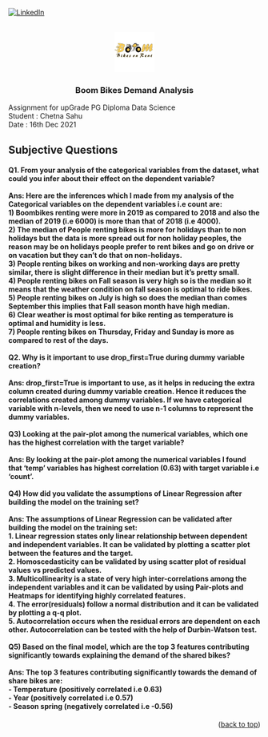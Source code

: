 <div id="top"></div>

[![LinkedIn][linkedin-shield]][linkedin-url]



<!-- PROJECT LOGO -->
<br />
<div align="center">
  <a href="https://github.com/chetnasahu-max/Boom_Bikes_Demand_Analysis">
    <img src="logo.jpg" alt="Logo" width="80" height="80">
  </a>

<h3 align="center">Boom Bikes Demand Analysis</h3>

  <p align="left">
    Assignment for upGrade PG Diploma Data Science
    <br />
    Student : Chetna Sahu
    <br />
    Date : 16th Dec 2021
    <br />
    </p>
</div>


<!-- ABOUT THE PROJECT -->
## Subjective Questions

<h4>Q1. From your analysis of the categorical variables from the dataset,
what could you infer about their effect on the dependent variable?
<br /><br />
Ans: Here are the inferences which I made from my analysis of the Categorical
variables on the dependent variables i.e count are:<br />
1) Boombikes renting were more in 2019 as compared to 2018 and also the
median of 2019 (i.e 6000) is more than that of 2018 (i.e 4000).<br />
2) The median of People renting bikes is more for holidays than to non
holidays but the data is more spread out for non holiday peoples, the
reason may be on holidays people prefer to rent bikes and go on drive or
on vacation but they can’t do that on non-holidays.<br />
3) People renting bikes on working and non-working days are pretty similar,
there is slight difference in their median but it’s pretty small.<br />
4) People renting bikes on Fall season is very high so is the median so it means
that the weather condition on fall season is optimal to ride bikes.<br />
5) People renting bikes on July is high so does the median than comes
September this implies that Fall season month have high median.<br />
6) Clear weather is most optimal for bike renting as temperature is optimal
and humidity is less.<br />
7) People renting bikes on Thursday, Friday and Sunday is more as compared
to rest of the days.<br />
<br />Q2. Why is it important to use drop_first=True during dummy variable
creation?<br /><br />
Ans: drop_first=True is important to use, as it helps in reducing the extra column
created during dummy variable creation. Hence it reduces the correlations
created among dummy variables. If we have categorical variable with n-levels,
then we need to use n-1 columns to represent the dummy variables.<br />
<br />Q3) Looking at the pair-plot among the numerical variables, which one
has the highest correlation with the target variable?<br /><br />
Ans: By looking at the pair-plot among the numerical variables I found that ‘temp’
variables has highest correlation (0.63) with target variable i.e ‘count’.<br />
<br />Q4) How did you validate the assumptions of Linear Regression after
building the model on the training set?<br /><br />
Ans: The assumptions of Linear Regression can be validated after building the
model on the training set:<br />
1. Linear regression states only linear relationship between dependent and
independent variables. It can be validated by plotting a scatter plot between
the features and the target.<br />
2. Homoscedasticity can be validated by using scatter plot of residual values vs
predicted values.<br />
3. Multicollinearity is a state of very high inter-correlations among the
independent variables and it can be validated by using Pair-plots and
Heatmaps for identifying highly correlated features.<br />
4. The error(residuals) follow a normal distribution and it can be validated by
plotting a q-q plot.<br />
5. Autocorrelation occurs when the residual errors are dependent on each
other. Autocorrelation can be tested with the help of Durbin-Watson test.<br />
<br />Q5) Based on the final model, which are the top 3 features contributing
significantly towards explaining the demand of the shared bikes?<br /><br />
Ans: The top 3 features contributing significantly towards the demand of share
bikes are:<br />
- Temperature (positively correlated i.e 0.63)<br />
- Year (positively correlated i.e 0.57)<br />
- Season spring (negatively correlated i.e -0.56)
</h4>

<p align="right">(<a href="#top">back to top</a>)</p>


<!-- MARKDOWN LINKS & IMAGES -->
<!-- https://www.markdownguide.org/basic-syntax/#reference-style-links -->
[linkedin-shield]: https://img.shields.io/badge/-LinkedIn-black.svg?style=for-the-badge&logo=linkedin&colorB=555
[linkedin-url]: www.linkedin.com/in/chetnasahu

